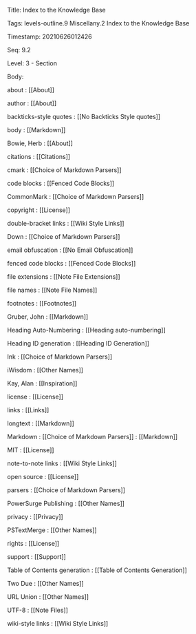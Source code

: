 Title:  Index to the Knowledge Base

Tags:   levels-outline.9 Miscellany.2 Index to the Knowledge Base

Timestamp: 20210626012426

Seq:    9.2

Level:  3 - Section

Body: 


about
: [[About]]

author
: [[About]]

backticks-style quotes
: [[No Backticks Style quotes]]

body
: [[Markdown]]

Bowie, Herb
: [[About]]

citations
: [[Citations]]

cmark
: [[Choice of Markdown Parsers]]

code blocks
: [[Fenced Code Blocks]]

CommonMark
: [[Choice of Markdown Parsers]]

copyright
: [[License]]

double-bracket links
: [[Wiki Style Links]]

Down
: [[Choice of Markdown Parsers]]

email obfuscation
: [[No Email Obfuscation]]

fenced code blocks
: [[Fenced Code Blocks]]

file extensions
: [[Note File Extensions]]

file names
: [[Note File Names]]

footnotes
: [[Footnotes]]

Gruber, John
: [[Markdown]]

Heading Auto-Numbering
: [[Heading auto-numbering]]

Heading ID generation
: [[Heading ID Generation]]

Ink
: [[Choice of Markdown Parsers]]

iWisdom
: [[Other Names]]

Kay, Alan
: [[Inspiration]]

license
: [[License]]

links
: [[Links]]

longtext
: [[Markdown]]

Markdown
: [[Choice of Markdown Parsers]]
: [[Markdown]]

MIT
: [[License]]

note-to-note links
: [[Wiki Style Links]]

open source
: [[License]]

parsers
: [[Choice of Markdown Parsers]]

PowerSurge Publishing
: [[Other Names]]

privacy
: [[Privacy]]

PSTextMerge
: [[Other Names]]

rights
: [[License]]

support
: [[Support]]

Table of Contents generation
: [[Table of Contents Generation]]

Two Due
: [[Other Names]]

URL Union
: [[Other Names]]

UTF-8
: [[Note Files]]

wiki-style links
: [[Wiki Style Links]]

